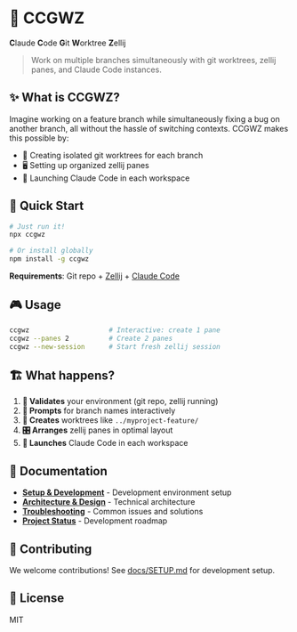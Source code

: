 # 🚀 CCGWZ

**C**laude **C**ode **G**it **W**orktree **Z**ellij

> Work on multiple branches simultaneously with git worktrees, zellij panes, and Claude Code instances.

## ✨ What is CCGWZ?

Imagine working on a feature branch while simultaneously fixing a bug on another branch, all without the hassle of switching contexts. CCGWZ makes this possible by:

- 🌿 Creating isolated git worktrees for each branch
- 🖥️ Setting up organized zellij panes 
- 🤖 Launching Claude Code in each workspace

## 🎯 Quick Start

```bash
# Just run it!
npx ccgwz

# Or install globally
npm install -g ccgwz
```

**Requirements**: Git repo + [Zellij](https://zellij.dev/) + [Claude Code](https://claude.ai/code)

## 🎮 Usage

```bash
ccgwz                    # Interactive: create 1 pane
ccgwz --panes 2          # Create 2 panes
ccgwz --new-session      # Start fresh zellij session
```

## 🏗️ What happens?

1. **📍 Validates** your environment (git repo, zellij running)
2. **💬 Prompts** for branch names interactively  
3. **🌳 Creates** worktrees like `../myproject-feature/`
4. **🎛️ Arranges** zellij panes in optimal layout
5. **🚀 Launches** Claude Code in each workspace

## 📖 Documentation

- **[Setup & Development](docs/SETUP.md)** - Development environment setup
- **[Architecture & Design](docs/DESIGN.md)** - Technical architecture
- **[Troubleshooting](docs/TROUBLESHOOTING.md)** - Common issues and solutions
- **[Project Status](docs/TODO.md)** - Development roadmap

## 🤝 Contributing

We welcome contributions! See [docs/SETUP.md](docs/SETUP.md) for development setup.

## 📄 License

MIT